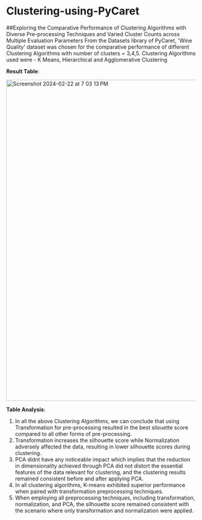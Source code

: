 # Clustering-using-PyCaret

##Exploring the Comparative Performance of Clustering Algorithms with Diverse Pre-processing Techniques and Varied Cluster Counts across Multiple Evaluation Parameters
From the Datasets library of PyCaret, 'Wine Quality' dataset was chosen for the comparative performance of different Clustering Algorithms with number of clusters = 3,4,5.
Clustering Algorithms used were - K Means, Hierarchical and Agglomerative Clustering

**Result Table**:

<img width="855" alt="Screenshot 2024-02-22 at 7 03 13 PM" src="https://github.com/adityaraj8811/Clustering-using-PyCaret/assets/91868945/a5b9fee5-22d8-4553-828a-4bdd35abe384">

**Table Analysis**:
1. In all the above Clustering Algorithms, we can conclude that using Transformation for pre-processing resulted in the best silouette score compared to all other forms of pre-processing.
2. Transformation increases the silhouette score while Normalization adversely affected the data, resulting in lower silhouette scores during clustering.
3. PCA didnt have any noticeable impact which implies that the reduction in dimensionality achieved through PCA did not distort the essential features of the data relevant for clustering, and the clustering results remained consistent before and after applying PCA.
4. In all clustering algorithms, K-means exhibited superior performance when paired with transformation preprocessing techniques.
5. When employing all preprocessing techniques, including transformation, normalization, and PCA, the silhouette score remained consistent with the scenario where only transformation and normalization were applied.

